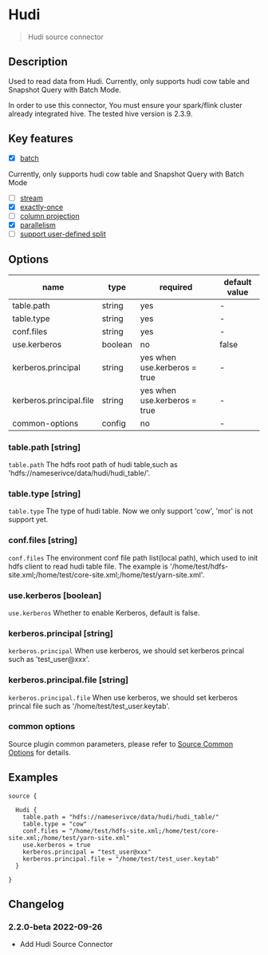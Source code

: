 # Hudi

> Hudi source connector

## Description

Used to read data from Hudi. Currently, only supports hudi cow table and Snapshot Query with Batch Mode.

In order to use this connector, You must ensure your spark/flink cluster already integrated hive. The tested hive version is 2.3.9.

## Key features

- [x] [batch](../../concept/connector-v2-features.md)

Currently, only supports hudi cow table and Snapshot Query with Batch Mode

- [ ] [stream](../../concept/connector-v2-features.md)
- [x] [exactly-once](../../concept/connector-v2-features.md)
- [ ] [column projection](../../concept/connector-v2-features.md)
- [x] [parallelism](../../concept/connector-v2-features.md)
- [ ] [support user-defined split](../../concept/connector-v2-features.md)

## Options

|          name           |  type   |           required           | default value |
|-------------------------|---------|------------------------------|---------------|
| table.path              | string  | yes                          | -             |
| table.type              | string  | yes                          | -             |
| conf.files              | string  | yes                          | -             |
| use.kerberos            | boolean | no                           | false         |
| kerberos.principal      | string  | yes when use.kerberos = true | -             |
| kerberos.principal.file | string  | yes when use.kerberos = true | -             |
| common-options          | config  | no                           | -             |

### table.path [string]

`table.path` The hdfs root path of hudi table,such as 'hdfs://nameserivce/data/hudi/hudi_table/'.

### table.type [string]

`table.type` The type of hudi table. Now we only support 'cow', 'mor' is not support yet.

### conf.files [string]

`conf.files` The environment conf file path list(local path), which used to init hdfs client to read hudi table file. The example is '/home/test/hdfs-site.xml;/home/test/core-site.xml;/home/test/yarn-site.xml'.

### use.kerberos [boolean]

`use.kerberos` Whether to enable Kerberos, default is false.

### kerberos.principal [string]

`kerberos.principal` When use kerberos, we should set kerberos princal such as 'test_user@xxx'.

### kerberos.principal.file [string]

`kerberos.principal.file` When use kerberos,  we should set kerberos princal file such as '/home/test/test_user.keytab'.

### common options

Source plugin common parameters, please refer to [Source Common Options](common-options.md) for details.

## Examples

```hocon
source {

  Hudi {
    table.path = "hdfs://nameserivce/data/hudi/hudi_table/"
    table.type = "cow"
    conf.files = "/home/test/hdfs-site.xml;/home/test/core-site.xml;/home/test/yarn-site.xml"
    use.kerberos = true
    kerberos.principal = "test_user@xxx"
    kerberos.principal.file = "/home/test/test_user.keytab"
  }

}
```

## Changelog

### 2.2.0-beta 2022-09-26

- Add Hudi Source Connector

